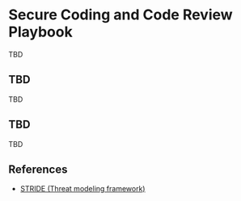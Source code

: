 # Secure Coding and Code Review Playbook

TBD

## TBD

TBD


## TBD

TBD

## References

* [STRIDE (Threat modeling framework)](https://learn.microsoft.com/en-us/training/modules/tm-use-a-framework-to-identify-threats-and-find-ways-to-reduce-or-eliminate-risk/1b-threat-modeling-framework)
